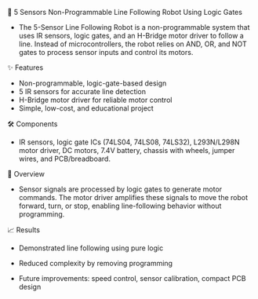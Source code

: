 🚗 5 Sensors Non-Programmable Line Following Robot Using Logic Gates
- The 5-Sensor Line Following Robot is a non-programmable system that uses IR sensors, logic gates, and an H-Bridge motor driver to follow a line. Instead of microcontrollers, the robot relies on AND, OR, and NOT gates to process sensor inputs and control its motors.

✨ Features
- Non-programmable, logic-gate-based design
- 5 IR sensors for accurate line detection
- H-Bridge motor driver for reliable motor control
- Simple, low-cost, and educational project

🛠️ Components
- IR sensors, logic gate ICs (74LS04, 74LS08, 74LS32), L293N/L298N motor driver, DC motors, 7.4V battery, chassis with wheels, jumper wires, and PCB/breadboard.

📐 Overview
- Sensor signals are processed by logic gates to generate motor commands. The motor driver amplifies these signals to move the robot forward, turn, or stop, enabling line-following behavior without programming.

📈 Results

- Demonstrated line following using pure logic

- Reduced complexity by removing programming

- Future improvements: speed control, sensor calibration, compact PCB design
